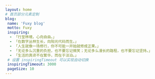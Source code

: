 ```yaml
---
layout: home
# 首页部分元素定制
blog:
 name: 'Fuxy blog'
 motto: Fuxy
 inspiring:
  - 「行至林境，心向自由。」
  - 「在数字丛林生长，向阳光代码而生。」
  - 「人生就像一场修行，你不可能一开始就修成正果。」
  - 「无论多么沉重的负担，也不要忘记微笑；无论多么漫长的路程，也不要忘记坚持。」
  - 「生活的真谛不在繁华，而在于淡泊。」
 # 设置 inspiringTimeout 可以实现自动切换
 inspiringTimeout: 3000
 pageSize: 10
---
```

